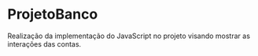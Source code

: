 # ProjetoBanco
 Realização da implementação do JavaScript no projeto visando mostrar as interações das contas.
